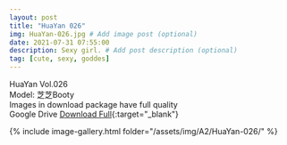 ```yaml
---
layout: post
title: "HuaYan 026"
img: HuaYan-026.jpg # Add image post (optional)
date: 2021-07-31 07:55:00
description: Sexy girl. # Add post description (optional)
tag: [cute, sexy, goddes]
---
```

HuaYan Vol.026  
Model: 芝芝Booty       
Images in download package have full quality                    
Google Drive [Download Full](http://gestyy.com/eoSk8a){:target="_blank"}

{% include image-gallery.html folder="/assets/img/A2/HuaYan-026/" %}
